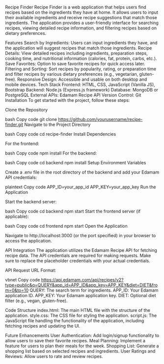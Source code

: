 Recipe Finder
Recipe Finder is a web application that helps users find recipes based on the ingredients they have at home. It allows users to input their available ingredients and receive recipe suggestions that match those ingredients. The application provides a user-friendly interface for searching recipes, viewing detailed recipe information, and filtering recipes based on dietary preferences.

Features
Search by Ingredients: Users can input ingredients they have, and the application will suggest recipes that match those ingredients.
Recipe Details: View detailed recipes including ingredients, preparation steps, cooking time, and nutritional information (calories, fat, protein, carbs, etc.).
Save Favorites: Option to save favorite recipes for quick access later.
Filtering and Sorting: Sort recipes by popularity, rating, or preparation time and filter recipes by various dietary preferences (e.g., vegetarian, gluten-free).
Responsive Design: Accessible and usable on both desktop and mobile devices.
Tech Stack
Frontend: HTML, CSS, JavaScript (Vanilla JS), Bootstrap
Backend: Node.js (Express.js framework)
Database: MongoDB or PostgreSQL
External APIs: Edamam Recipe API
Version Control: Git
Installation
To get started with the project, follow these steps:

Clone the Repository

bash
Copy code
git clone https://github.com/yourusername/recipe-finder.git
Navigate to the Project Directory

bash
Copy code
cd recipe-finder
Install Dependencies

For the frontend:

bash
Copy code
npm install
For the backend:

bash
Copy code
cd backend
npm install
Setup Environment Variables

Create a .env file in the root directory of the backend and add your Edamam API credentials:

plaintext
Copy code
APP_ID=your_app_id
APP_KEY=your_app_key
Run the Application

Start the backend server:

bash
Copy code
cd backend
npm start
Start the frontend server (if applicable):

bash
Copy code
cd frontend
npm start
Open the Application

Navigate to http://localhost:3000 (or the port specified) in your browser to access the application.

API Integration
The application utilizes the Edamam Recipe API for fetching recipe data. The API credentials are required for making requests. Make sure to replace the placeholder credentials with your actual credentials.

API Request URL Format:

vbnet
Copy code
https://api.edamam.com/api/recipes/v2?type=public&q=QUERY&app_id=APP_ID&app_key=APP_KEY&diet=DIET&from=0&to=10
QUERY: The search term for ingredients.
APP_ID: Your Edamam application ID.
APP_KEY: Your Edamam application key.
DIET: Optional diet filter (e.g., vegan, gluten-free).

Code Structure
index.html: The main HTML file with the structure of the application.
style.css: The CSS file for styling the application.
script.js: The JavaScript file handling the functionality of the application, including fetching recipes and updating the UI.

Future Enhancements
User Authentication: Add login/signup functionality to allow users to save their favorite recipes.
Meal Planning: Implement a feature for users to plan their meals for the week.
Shopping List: Generate a shopping list based on selected recipes and ingredients.
User Ratings and Reviews: Allow users to rate and review recipes.
